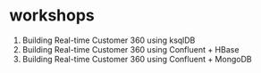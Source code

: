 # workshops

1. Building Real-time Customer 360 using ksqlDB
2. Building Real-time Customer 360 using Confluent + HBase
3. Building Real-time Customer 360 using Confluent + MongoDB
